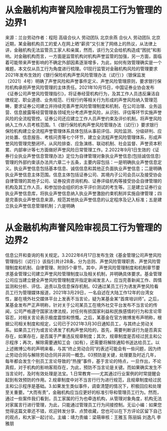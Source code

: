 # 从金融机构声誉风险审视员工行为管理的边界1

来源：兰台劳动作者：程阳 高级合伙人 劳动团队 北京余燕 合伙人 劳动团队 北京近期，某金融机构员工的爱人在网上晒“薪资”又引发了网络上的热议，从法律上讲，金融机构无法监管员工家人和亲属，然而，该行为又会给机构造成“困扰”和影响。对金融机构而言，一方面是监管机构对机构声誉监管的加强，另一方面，面临着可能带来声誉影响的不确定外部因素逐渐增多，为此，如何有效管理确实是一个难题，本文仅从员工行为角度进行梳理。01现行监管对金融机构风险的管理要求2021年发布生效的《银行保险机构声誉风险管理办法（试行）》（银保监发〔2021〕4号）明确了声誉风险和声誉事件定义、声誉风险管理原则，要求银行保险机构承担声誉风险管理的主体责任。2021年10月15日，中国证券业协会发布《证券公司声誉风险管理指引》，将证券经营机构行为，及其工作人员违反廉洁自律规定、职业道德、业务规范、行规行约等相关行为形成的声誉风险纳入管理范畴，要求证券公司建立并持续完善声誉风险管理制度和机制，在公司治理、业务运营、信息披露等经营管理各领域充分考虑声誉风险，从识别、评估等环节实施声誉风险的全流程管控。证券公司还应建立工作人员声誉约束及评价机制，将声誉风险纳入工作人员考核范围。1.《银行保险机构声誉风险管理办法（试行）》要求银行保险机构建立全流程声誉管理体系具体包括从事前评估、风险监测、分级研判、应对处置、信息报告、考核问责等七个环节，建立全流程声誉风险管理体系，形成声誉风险管理完整闭环。从风险排查、应急演练、联动机制、社会监督、声誉资本积累、内部审计等七方面做好声誉风险日常管理工作。2.2022年9月1日生效的《证券行业执业声誉信息管理办法》定位为自律管理对象执业声誉信息(包括诚信信息)管理的外部约束该办法共六章二十五条，主要内容包括：一是明确执业声誉信息定义。执业声誉信息包括基本信息、诚信信息和其他正负面执业声誉信息；二是明确执业声誉信息主体范围。信息主体包括证券公司、其境内子公司会员以及接受协会自律管理的其他子公司、证券投资咨询机构、证券评级机构等接受协会自律管理的机构及其工作人员，和参加协会组织的水平评价测试的考生等。三是建立证券行业执业声誉信息库，将执业声誉信息纳入执业声誉激励约束机制并实施自律管理；四是完善执业声誉信息来源，规范其他执业声誉信息的认定程序及记入标准；五是建立执业声誉信息管理机制；六是明确

# 从金融机构声誉风险审视员工行为管理的边界2

信息公开和查询的有关规定。3.2022年6月17日发布生效《基金管理公司声誉风险管理指引（试行）》该指引共计28条，分为总则、声誉风险管理职责、声誉风险管理制度和机制、自律管理、附则5个章节。其中，声誉风险管理制度和机制章节要求基金管理公司建立声誉风险管理制度以及相关机制，并明确具体要求。基金管理公司应当建立健全声誉风险管理制度并指定新闻发言人，应当完善新闻工作、舆情监测和分析、评估、追责以及信息保存机制。02通过某员工行为诱发声誉风险看员工行为管理媒体报道，2021年3月29日，一名自述在大陆工作12年的台湾女性，屡在境外社交媒体平台上发表不当言论，疑为某基金某“首席培训师”。之后，某基金发布严正声明称，针对关于公司某员工在境外社交平台发布不当言论的传闻，公司严格遵守国家法律法规，对任何有损国家利益和民族感情的行为和言论零容忍，对相关言论表示极度震惊和愤慨。之后，某基金在官方微博发布声明称，根据公司相关制度和规定，公司已于2021年3月30日通知员工，与其终止劳动关系。如果员工行为或言论诱发了机构声誉风险的，首先，需要判断该行为是否真实存在，如果存在，是否属于严重违反规章制度；其次，规章制度是否经过民主和公示程序；再次，解除需要通知工会（如有），还需要将解除通知书送达给员工。以上述微博公布的声明来看，与其“终止劳动合同”的表述可能会有一些问题，因为终止劳动合同与解除劳动合同并非同一概念。03预防是关键，处理要及时近几年，每年都会发生个别员工言论导致的“热搜”事件，基于言论的特点，一旦作出，不论真假，对于机构的影响客观存在，为此，预防不当言论是关键。而如果确实发生不当言论时，及时有效处理是法宝。1.日常教育——尤其通过行业案例的时常提醒会起到有效预防的作用。2.规章制度中对不当言行行为进行规范，且规章制度经过民主和公示程序是基础。3.如果发生类似事件，调查清楚的情况下，积极回应和处理至关重要。“大而有责”，金融机构应当应更好的标准引导和管理员工行为。然而，通过一些案件我们看到，员工家属的行为也牵连机构，从管理对象角度，机构无法对家属言行进行管理，为此，只能通过管理员工行为间接控制。无讼小编：如果您觉得这篇文章还不错，欢迎转发分享、点赞收藏，您也可以在下方评论区留下自己的观点，和大家一起讨论。主编：靖力责编：梁萌审核：王雅玉 陈丽娟 刘逸凡 李雅朋

